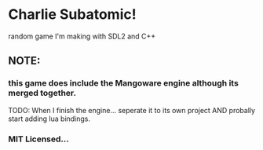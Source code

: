 # Charlie Subatomic!

random game I'm making with SDL2 and C++

## NOTE:

### this game does include the Mangoware engine although its merged together.

TODO: When I finish the engine... seperate it to its own project AND probally start adding lua bindings.

### MIT Licensed...
